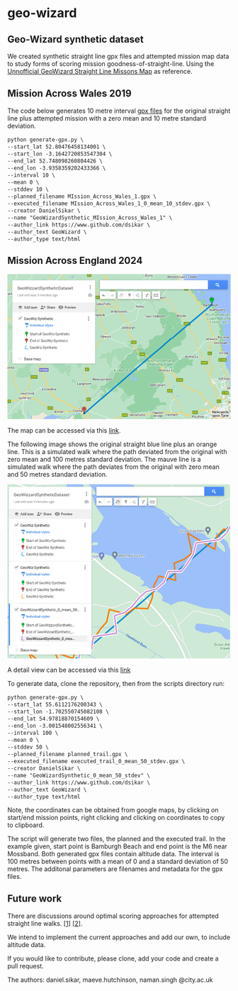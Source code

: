 # geo-wizard
## Geo-Wizard synthetic dataset

We created synthetic straight line gpx files and attempted mission map data to study forms of scoring mission goodness-of-straight-line. 
Using the [Unnofficial GeoWizard Straight Line Missons Map](https://www.google.com/maps/d/u/0/viewer?ll=53.79905894594569%2C-2.4638273582179244&z=7&mid=1Ns1HN72VSkBaldaZJ1k5y7JS1miYheeJ) as reference.

## Mission Across Wales 2019

The code below generates 10 metre interval [gpx files](https://www.google.com/maps/d/edit?mid=1CEfPsf9b0YsAvp4JIoxUAg_aD2j7FdE&ll=52.71208849842348%2C-3.318586465116484&z=10) for the original straight line plus attempted mission with a zero mean and 10 metre standard deviation.

```
python generate-gpx.py \
--start_lat 52.80476458134001 \
--start_lon -3.1642720853547304 \
--end_lat 52.748098260804426 \
--end_lon -3.9358359202433366 \
--interval 10 \
--mean 0 \
--stddev 10 \
--planned_filename MIssion_Across_Wales_1.gpx \
--executed_filename MIssion_Across_Wales_1_0_mean_10_stdev.gpx \
--creator DanielSikar \
--name "GeoWizardSynthetic_MIssion_Across_Wales_1" \
--author_link https://www.github.com/dsikar \
--author_text GeoWizard \
--author_type text/html  
```


## Mission Across England 2024

![Planned straight line](images/straight-line-map.png)

The map can be accessed via this [link](https://www.google.com/maps/d/edit?mid=1CEfPsf9b0YsAvp4JIoxUAg_aD2j7FdE&ll=55.171963961229764%2C-1.6774702774991779&z=9).

The following image shows the original straight blue line plus an orange line. This is a simulated walk where the path deviated from the original with zero mean and 100 metres standard deviation. The mauve line is a simulated walk where the path deviates from the original with zero mean and 50 metres standard deviation.

![Added attempted walks](images/straight-line-and-walksx2_0_mean_100_stdev_50_stdev.png)

A detail view can be accessed via this [link](https://www.google.com/maps/d/edit?mid=1CEfPsf9b0YsAvp4JIoxUAg_aD2j7FdE&ll=55.20287313889983%2C-2.5403373008985253&z=15)

To generate data, clone the repository, then from the scripts directory run:

```
python generate-gpx.py \
--start_lat 55.6112176200343 \
--start_lon -1.702550745082108 \
--end_lat 54.97818870154609 \
--end_lon -3.001548002556341 \
--interval 100 \
--mean 0 \
--stddev 50 \
--planned_filename planned_trail.gpx \
--executed_filename executed_trail_0_mean_50_stdev.gpx \
--creator DanielSikar \
--name "GeoWizardSynthetic_0_mean_50_stdev" \
--author_link https://www.github.com/dsikar \
--author_text GeoWizard \
--author_type text/html   
```

Note, the coordinates can be obtained from google maps, by clicking on start/end mission points, right clicking and clicking on coordinates to copy to clipboard.

The script will generate two files, the planned and the executed trail. In the example given, start point is Bamburgh Beach and end point is the M6 near Mossband. Both generated gpx files contain altitude data. The interval is 100 metres between points with a mean of 0 and a standard deviation of 50 metres. The additonal parameters are filenames and metadata for the gpx files.

## Future work

There are discussions around optimal scoring approaches for attempted straight line walks. [[1]](https://gis.stackexchange.com/questions/16322/measuring-straightness-of-curve-segment-represented-as-polyline) [[2]](https://www.reddit.com/r/GeoWizard/comments/nz7exq/a_better_way_to_rank_missions/). 

We intend to implement the current approaches and add our own, to include altitude data. 

If you would like to contribute, please clone, add your code and create a pull request.

The authors: daniel.sikar, maeve.hutchinson, naman.singh @city.ac.uk




